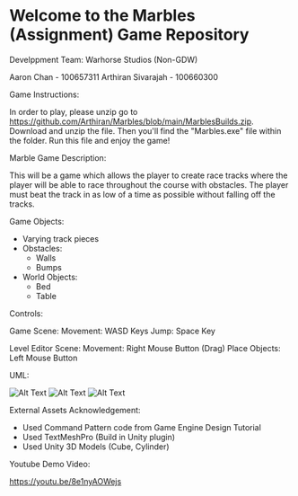# Welcome to the Marbles (Assignment) Game Repository

Develppment Team:
Warhorse Studios (Non-GDW)

Aaron Chan - 100657311
Arthiran Sivarajah - 100660300

Game Instructions:

In order to play, please unzip go to https://github.com/Arthiran/Marbles/blob/main/MarblesBuilds.zip. Download and unzip the file. Then you'll find the "Marbles.exe" file within the folder. Run this file and enjoy the game!

 
Marble Game Description: 

This will be a game which allows the player to create race tracks where the player will be able to race throughout the course with obstacles.
The player must beat the track in as low of a time as possible without falling off the tracks.

Game Objects:

- Varying track pieces
- Obstacles:
    - Walls
    - Bumps
- World Objects:
    - Bed
    - Table

Controls: 

Game Scene:
    Movement: WASD Keys
    Jump: Space Key

Level Editor Scene:
    Movement: Right Mouse Button (Drag)
    Place Objects: Left Mouse Button

UML:

![Alt Text](https://github.com/Arthiran/Marbles/blob/main/UML/UML1.png)
![Alt Text](https://github.com/Arthiran/Marbles/blob/main/UML/UML2.png)
![Alt Text](https://github.com/Arthiran/Marbles/blob/main/UML/UML3.png)

External Assets Acknowledgement:
- Used Command Pattern code from Game Engine Design Tutorial
- Used TextMeshPro (Build in Unity plugin)
- Used Unity 3D Models (Cube, Cylinder)

Youtube Demo Video:

https://youtu.be/8e1nyAOWejs